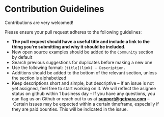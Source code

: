 # Contribution Guidelines

Contributions are very welcomed!

Please ensure your pull request adheres to the following guidelines:

- **The pull request should have a useful title and include a link to the thing you're submitting and why it should be included.**
- New open source examples should be added to the `Community` section by default
- Search previous suggestions for duplicates before making a new one
- Use the following format: `[title](link) - Description.`
- Additions should be added to the bottom of the relevant section, unless the section is alphabetized
- Keep descriptions short and simple, but descriptive
– If an issue is not yet assigned, feel free to start working on it. We will reflect the asignee status on github within 1 business day
– If you have any questions, you can flag us on Github or reach out to us at **support@getpara.com**
– Certain issues may be expected within a certain timeframe, especially if they are paid bounties. This will be indicated in the issue. 
